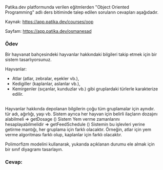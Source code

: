 Patika.dev platformunda verilen eğitmlerden "Object Oriented Programming" adlı ders bitiminde talep edilen soruların cevapları aşağıdadır.

Kaynak: https://app.patika.dev/courses/oop

Sayfam: https://app.patika.dev/osmanesad


### Ödev

Bir hayvanat bahçesindeki hayvanlar hakkındaki bilgileri takip etmek için bir sistem tasarlıyorsunuz.

Hayvanlar:<br>
- Atlar (atlar, zebralar, eşekler vb.),<br>
- Kedigiller (kaplanlar, aslanlar vb.),<br>
- Kemirgenler (sıçanlar, kunduzlar vb.) gibi gruplardaki türlerle karakterize edilir.
<br>
Hayvanlar hakkında depolanan bilgilerin çoğu tüm gruplamalar için aynıdır.
tür adı, ağırlığı, yaşı vb.
Sistem ayrıca her hayvan için belirli ilaçların dozajını alabilmeli => getDosage ()
Sistem Yem verme zamanlarını hesaplayabilmelidir => getFeedSchedule ()
Sistemin bu işlevleri yerine getirme mantığı, her gruplama için farklı olacaktır. Örneğin, atlar için yem verme algoritması farklı olup, kaplanlar için farklı olacaktır.

Polimorfizm modelini kullanarak, yukarıda açıklanan durumu ele almak için bir sınıf diyagramı tasarlayın.

### Cevap:

